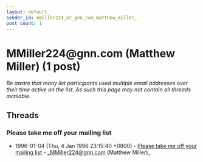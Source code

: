 ```yaml
---
layout: default
sender_id: mmiller224_at_gnn_com_matthew_miller_
post_count: 1
---
```


# MMiller224<span>@</span>gnn.com (Matthew Miller) (1 post)

_Be aware that many list participants used multiple email addresses over their time active on the list. As such this page may not contain all threads available._

## Threads

### Please take me off your mailing list
+ 1996-01-04 (Thu, 4 Jan 1996 23:15:40 +0800) - [Please take me off your mailing list](/archive/1996/01/37c647f2de36e80a1f84dbd8180e2a33b2142adc303e91b8248a67511b255ccc) - _MMiller224@gnn.com (Matthew Miller)_

